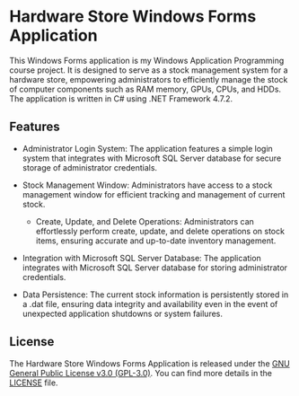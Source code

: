 # Hardware Store Windows Forms Application

This Windows Forms application is my Windows Application Programming course project. It is designed to serve as a stock management system for a hardware store, empowering administrators to efficiently manage the stock of computer components such as RAM memory, GPUs, CPUs, and HDDs. The application is written in C# using .NET Framework 4.7.2.

## Features

- Administrator Login System: The application features a simple login system that integrates with Microsoft SQL Server database for secure storage of administrator credentials.

- Stock Management Window: Administrators have access to a stock management window for efficient tracking and management of current stock.

  - Create, Update, and Delete Operations: Administrators can effortlessly perform create, update, and delete operations on stock items, ensuring accurate and up-to-date inventory management.

- Integration with Microsoft SQL Server Database: The application integrates with Microsoft SQL Server database for storing administrator credentials.

- Data Persistence: The current stock information is persistently stored in a .dat file, ensuring data integrity and availability even in the event of unexpected application shutdowns or system failures.

## License

The Hardware Store Windows Forms Application is released under the [GNU General Public License v3.0 (GPL-3.0)](https://www.gnu.org/licenses/gpl-3.0.en.html). You can find more details in the [LICENSE](LICENSE) file.

